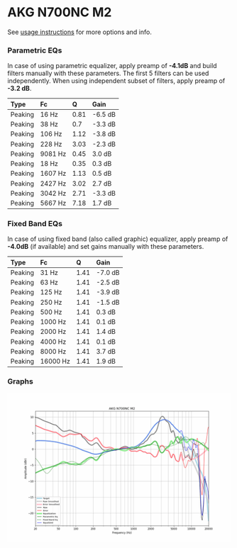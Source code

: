 # AKG N700NC M2
See [usage instructions](https://github.com/jaakkopasanen/AutoEq#usage) for more options and info.

### Parametric EQs
In case of using parametric equalizer, apply preamp of **-4.1dB** and build filters manually
with these parameters. The first 5 filters can be used independently.
When using independent subset of filters, apply preamp of **-3.2 dB**.

| Type    | Fc      |    Q | Gain    |
|:--------|:--------|:-----|:--------|
| Peaking | 16 Hz   | 0.81 | -6.5 dB |
| Peaking | 38 Hz   | 0.7  | -3.3 dB |
| Peaking | 106 Hz  | 1.12 | -3.8 dB |
| Peaking | 228 Hz  | 3.03 | -2.3 dB |
| Peaking | 9081 Hz | 0.45 | 3.0 dB  |
| Peaking | 18 Hz   | 0.35 | 0.3 dB  |
| Peaking | 1607 Hz | 1.13 | 0.5 dB  |
| Peaking | 2427 Hz | 3.02 | 2.7 dB  |
| Peaking | 3042 Hz | 2.71 | -3.3 dB |
| Peaking | 5667 Hz | 7.18 | 1.7 dB  |

### Fixed Band EQs
In case of using fixed band (also called graphic) equalizer, apply preamp of **-4.0dB**
(if available) and set gains manually with these parameters.

| Type    | Fc       |    Q | Gain    |
|:--------|:---------|:-----|:--------|
| Peaking | 31 Hz    | 1.41 | -7.0 dB |
| Peaking | 63 Hz    | 1.41 | -2.5 dB |
| Peaking | 125 Hz   | 1.41 | -3.9 dB |
| Peaking | 250 Hz   | 1.41 | -1.5 dB |
| Peaking | 500 Hz   | 1.41 | 0.3 dB  |
| Peaking | 1000 Hz  | 1.41 | 0.1 dB  |
| Peaking | 2000 Hz  | 1.41 | 1.4 dB  |
| Peaking | 4000 Hz  | 1.41 | 0.1 dB  |
| Peaking | 8000 Hz  | 1.41 | 3.7 dB  |
| Peaking | 16000 Hz | 1.41 | 1.9 dB  |

### Graphs
![](./AKG%20N700NC%20M2.png)